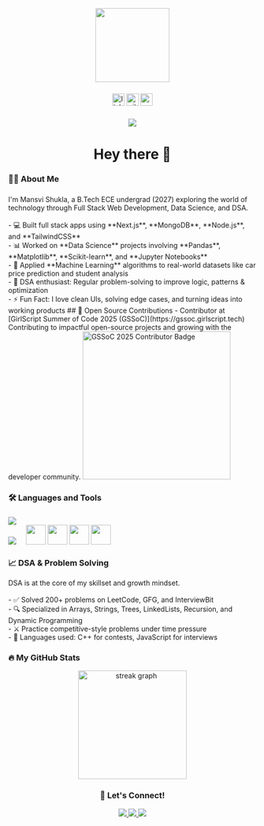 <div align="center">
  <img height="150" src="https://media.giphy.com/media/M9gbBd9nbDrOTu1Mqx/giphy.gif" />
</div>

###

<div align="center">
  <img src="https://img.shields.io/static/v1?message=LinkedIn&logo=linkedin&label=&color=0077B5&logoColor=white&labelColor=&style=for-the-badge" height="25" alt="linkedin logo" />
  <img src="https://img.shields.io/static/v1?message=Github&logo=github&label=&color=000000&logoColor=white&labelColor=&style=for-the-badge" height="25" alt="github logo" />
  <img src="https://img.shields.io/static/v1?message=Gmail&logo=gmail&label=&color=D14836&logoColor=white&labelColor=&style=for-the-badge" height="25" alt="gmail logo" />
</div>

###

<div align="center">
  <img src="https://visitor-badge.laobi.icu/badge?page_id=mansvi11.mansvi11&" />
</div>

###

<h1 align="center">Hey there 👋</h1>

###

<h3 align="left">👩‍💻 About Me</h3>

###

<p align="left">
I'm Mansvi Shukla, a B.Tech ECE undergrad (2027) exploring the world of technology through Full Stack Web Development, Data Science, and DSA.<br><br>
- 💻 Built full stack apps using **Next.js**, **MongoDB**, **Node.js**, and **TailwindCSS**<br>
- 📊 Worked on **Data Science** projects involving **Pandas**, **Matplotlib**, **Scikit-learn**, and **Jupyter Notebooks**<br>
- 🤖 Applied **Machine Learning** algorithms to real-world datasets like car price prediction and student analysis<br>
- 🧠 DSA enthusiast: Regular problem-solving to improve logic, patterns & optimization<br>
- ⚡ Fun Fact: I love clean UIs, solving edge cases, and turning ideas into working products
## 🌸 Open Source Contributions
- Contributor at [GirlScript Summer of Code 2025 (GSSoC)](https://gssoc.girlscript.tech)  
Contributing to impactful open-source projects and growing with the developer community.

<img src="https://i.ibb.co/60F1xpWt/Contributor-s-badge.jpg" alt="GSSoC 2025 Contributor Badge" width="300"/>


</p>

###

<h3 align="left">🛠 Languages and Tools</h3>

###

<div align="left">
  <img src="https://skillicons.dev/icons?i=nextjs,react,ts,js,tailwind,html,css,redux,nodejs,express,mongodb,mysql,git,github,vscode,firebase" />
</div>

<div align="left">
  <img src="https://skillicons.dev/icons?i=cpp,python,java,postman,jupyter" />
  <img width="12" />
  <img src="https://cdn.jsdelivr.net/gh/devicons/devicon/icons/numpy/numpy-original.svg" height="40" />
  <img src="https://cdn.jsdelivr.net/gh/devicons/devicon/icons/pandas/pandas-original.svg" height="40" />
  <img src="https://cdn.jsdelivr.net/gh/devicons/devicon/icons/matplotlib/matplotlib-original.svg" height="40" />
  <img src="https://cdn.jsdelivr.net/gh/devicons/devicon/icons/scikit-learn/scikit-learn-original.svg" height="40" />
</div>

###

<h3 align="left">📈 DSA & Problem Solving</h3>

<p align="left">
DSA is at the core of my skillset and growth mindset.<br><br>
- ✅ Solved 200+ problems on LeetCode, GFG, and InterviewBit<br>
- 🔍 Specialized in Arrays, Strings, Trees, LinkedLists, Recursion, and Dynamic Programming<br>
- ⚔️ Practice competitive-style problems under time pressure<br>
- 🧩 Languages used: C++ for contests, JavaScript for interviews
</p>

###

<h3 align="left">🔥 My GitHub Stats</h3>

<div align="center">
  <img src="https://streak-stats.demolab.com?user=mansvi11&locale=en&mode=daily&theme=dark&hide_border=false&border_radius=5&order=3" height="220" alt="streak graph" />
</div>

###

<h3 align="center">🚀 Let's Connect!</h3>

<div align="center">
  <a href="https://www.linkedin.com/in/mansvi-shukla/" target="_blank">
    <img src="https://img.shields.io/badge/LinkedIn-Mansvi%20Shukla-0077B5?style=for-the-badge&logo=linkedin&logoColor=white" />
  </a>
  <a href="https://github.com/mansvi11" target="_blank">
    <img src="https://img.shields.io/badge/GitHub-mansvi11-181717?style=for-the-badge&logo=github&logoColor=white" />
  </a>
  <a href="mailto:mansvishukla2006@gmail.com" target="_blank">
    <img src="https://img.shields.io/badge/Email-mansvishukla2006@gmail.com-D14836?style=for-the-badge&logo=gmail&logoColor=white" />
  </a>
</div>
